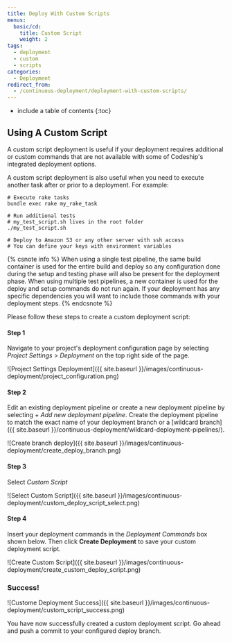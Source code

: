 ```yaml
---
title: Deploy With Custom Scripts
menus:
  basic/cd:
    title: Custom Script
    weight: 2
tags:
  - deployment
  - custom
  - scripts
categories:
  - Deployment  
redirect_from:
  - /continuous-deployment/deployment-with-custom-scripts/
---
```


* include a table of contents
{:toc}

## Using A Custom Script

A custom script deployment is useful if your deployment requires additional or custom commands that are not available with some of Codeship's integrated deployment options.

A custom script deployment is also useful when you need to execute another task after or prior to a deployment. For example:

```shell
# Execute rake tasks
bundle exec rake my_rake_task

# Run additional tests
# my_test_script.sh lives in the root folder
./my_test_script.sh

# Deploy to Amazon S3 or any other server with ssh access
# You can define your keys with environment variables
```

{% csnote info %}
When using a single test pipeline, the same build container is used for the entire build and deploy so any configuration done during the setup and testing phase will also be present for the deployment phase. When using multiple test pipelines, a new container is used for the deploy and setup commands do not run again. If your deployment has any specific dependencies you will want to include those commands with your deployment steps.
{% endcsnote %}

Please follow these steps to create a custom deployment script:

#### Step 1

Navigate to your project's deployment configuration page by selecting _Project Settings_ > _Deployment_ on the top right side of the page.

![Project Settings Deployment]({{ site.baseurl }}/images/continuous-deployment/project_configuration.png)

#### Step 2

Edit an existing deployment pipeline or create a new deployment pipeline by selecting + _Add new deployment pipeline_. Create the deployment pipeline to match the exact name of your deployment branch or a [wildcard branch]({{ site.baseurl }}/continuous-deployment/wildcard-deployment-pipelines/).

![Create branch deploy]({{ site.baseurl }}/images/continuous-deployment/create_deploy_branch.png)

#### Step 3

Select _Custom Script_

![Select Custom Script]({{ site.baseurl }}/images/continuous-deployment/custom_deploy_script_select.png)

#### Step 4

Insert your deployment commands in the _Deployment Commands_ box shown below. Then click **Create Deployment** to save your custom deployment script.

![Create Custom Script]({{ site.baseurl }}/images/continuous-deployment/create_custom_deploy_script.png)

### Success!

![Custome Deployment Success]({{ site.baseurl }}/images/continuous-deployment/custom_script_success.png)

You have now successfully created a custom deployment script. Go ahead and push a commit to your configured deploy branch.
